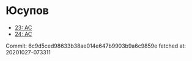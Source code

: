 # Юсупов
- [23: AC](23.md)
- [24: AC](24.md)

Commit: 6c9d5ced98633b38ae014e647b9903b9a6c9859e
 fetched at: 20201027-073311
